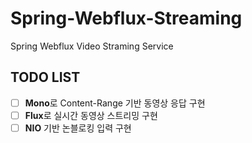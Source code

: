# Spring-Webflux-Streaming
Spring Webflux Video Straming Service

TODO LIST
-------------
- [ ] <b>Mono</b>로 Content-Range 기반 동영상 응답 구현
- [ ] <b>Flux</b>로 실시간 동영상 스트리밍 구현
- [ ] <b>NIO</b> 기반 논블로킹 입력 구현